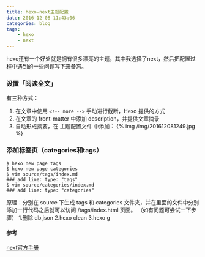```yaml
---
title: hexo-next主题配置
date: 2016-12-08 11:43:06
categories: blog
tags:
    - hexo
    - next
---
```

hexo还有一个好处就是拥有很多漂亮的主题，其中我选择了next，然后把配置过程中遇到的一些问题写下来备忘。
### 设置「阅读全文」
有三种方式：
 1. 在文章中使用 `<!-- more -->` 手动进行截断，Hexo 提供的方式
 2. 在文章的 front-matter 中添加 description，并提供文章摘录
 3. 自动形成摘要，在 主题配置文件 中添加：
{% img /img/201612081249.jpg %}

### 添加标签页（categories和tags）
```
$ hexo new page tags
$ hexo new page categories
$ vim source/tags/index.md 
### add line: type: "tags"
$ vim source/categories/index.md
### add line: type: "categories"
```
<!-- more -->
原理：分别在 source 下生成 tags 和 categories 文件夹，并在里面的文件中分别添加一行代码之后就可以访问 /tags/index.html 页面。
（如有问题可尝试一下步骤）
1.删除 db.json
2.hexo clean
3.hexo g
#### 参考
[next官方手册](http://theme-next.iissnan.com/getting-started.html)